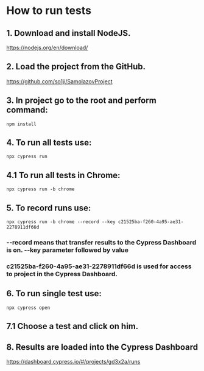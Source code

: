 #  How to run tests
## 1. Download and install NodeJS.           
https://nodejs.org/en/download/

## 2. Load the project from the GitHub.       
https://github.com/so1ji/SamolazovProject

## 3. In project go to the root and perform command: 
```
npm install
```

## 4. To run all tests use: 
```
npx cypress run
```
##  4.1 To run all tests in Chrome: 
```
npx cypress run -b chrome
```

## 5. To record runs use:   
```
npx cypress run -b chrome --record --key c21525ba-f260-4a95-ae31-2278911df66d
```

### --record means that transfer results to the Cypress Dashboard is on. --key parameter followed by value
### c21525ba-f260-4a95-ae31-2278911df66d is used for access to project in the Cypress Dashboard.

## 6. To run single test use:  
```
npx cypress open
```

##  7.1 Choose a test and click on him.

## 8. Results are loaded into the Cypress Dashboard 
https://dashboard.cypress.io/#/projects/gd3x2a/runs
